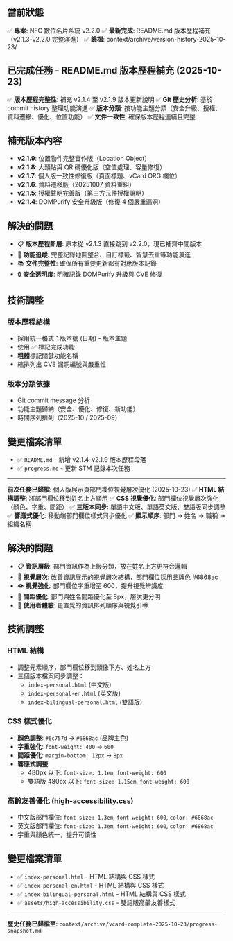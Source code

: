 ## 當前狀態
✅ **專案**: NFC 數位名片系統 v2.2.0
✅ **最新完成**: README.md 版本歷程補充（v2.1.3-v2.2.0 完整演進）
✅ **歸檔**: context/archive/version-history-2025-10-23/

## 已完成任務 - README.md 版本歷程補充 (2025-10-23)
✅ **版本歷程完整性**: 補充 v2.1.4 至 v2.1.9 版本更新說明
✅ **Git 歷史分析**: 基於 commit history 整理功能演進
✅ **版本分類**: 按功能主題分類（安全升級、授權、資料遷移、優化、位置功能）
✅ **文件一致性**: 確保版本歷程連續且完整

## 補充版本內容
- **v2.1.9**: 位置物件完整實作版（Location Object）
- **v2.1.8**: 大頭貼與 QR 碼優化版（空值處理、容量修復）
- **v2.1.7**: 個人版一致性修復版（頁面標題、vCard ORG 欄位）
- **v2.1.6**: 資料遷移版（20251007 資料重組）
- **v2.1.5**: 授權聲明完善版（第三方元件授權說明）
- **v2.1.4**: DOMPurify 安全升級版（修復 4 個嚴重漏洞）

## 解決的問題
- 📋 **版本歷程斷層**: 原本從 v2.1.3 直接跳到 v2.2.0，現已補齊中間版本
- 🎯 **功能追蹤**: 完整記錄地圖整合、自訂標籤、智慧去重等功能演進
- 📚 **文件完整性**: 確保所有重要更新都有對應版本記錄
- 🔒 **安全透明度**: 明確記錄 DOMPurify 升級與 CVE 修復

## 技術調整
### 版本歷程結構
- 採用統一格式：版本號 (日期) - 版本主題
- 使用 ✅ 標記完成功能
- **粗體**標記關鍵功能名稱
- 縮排列出 CVE 漏洞編號與嚴重性

### 版本分類依據
- Git commit message 分析
- 功能主題歸納（安全、優化、修復、新功能）
- 時間序列排列（2025-10 / 2025-09）

## 變更檔案清單
- ✅ `README.md` - 新增 v2.1.4-v2.1.9 版本歷程段落
- ✅ `progress.md` - 更新 STM 記錄本次任務

---
**前次任務已歸檔**: 個人版展示頁部門欄位視覺層次優化 (2025-10-23)
✅ **HTML 結構調整**: 將部門欄位移到姓名上方顯示
✅ **CSS 視覺優化**: 部門欄位視覺層次強化（顏色、字重、間距）
✅ **三版本同步**: 單語中文版、單語英文版、雙語版同步調整
✅ **響應式優化**: 移動端部門欄位樣式同步優化
✅ **顯示順序**: 部門 → 姓名 → 職稱 → 組織名稱

## 解決的問題
- 📋 **資訊層級**: 部門資訊作為上級分類，放在姓名上方更符合邏輯
- 🎨 **視覺層次**: 改善資訊展示的視覺層次結構，部門欄位採用品牌色 #6868ac
- 👁️ **視覺強化**: 部門欄位字重增至 600，提升視覺辨識度
- 📏 **間距優化**: 部門與姓名間距優化至 8px，層次更分明
- 📱 **使用者體驗**: 更直覺的資訊排列順序與視覺引導

## 技術調整
### HTML 結構
- 調整元素順序，部門欄位移到頭像下方、姓名上方
- 三個版本檔案同步調整：
  - `index-personal.html` (中文版)
  - `index-personal-en.html` (英文版)
  - `index-bilingual-personal.html` (雙語版)

### CSS 樣式優化
- **顏色調整**: `#6c757d` → `#6868ac` (品牌主色)
- **字重強化**: `font-weight: 400` → `600`
- **間距優化**: `margin-bottom: 12px` → `8px`
- **響應式調整**:
  - 480px 以下: `font-size: 1.1em`, `font-weight: 600`
  - 雙語版 480px 以下: `font-size: 1.15em`, `font-weight: 600`

### 高齡友善優化 (high-accessibility.css)
- 中文版部門欄位: `font-size: 1.3em`, `font-weight: 600`, `color: #6868ac`
- 英文版部門欄位: `font-size: 1.3em`, `font-weight: 600`, `color: #6868ac`
- 字重與顏色統一，提升可讀性

## 變更檔案清單
- ✅ `index-personal.html` - HTML 結構與 CSS 樣式
- ✅ `index-personal-en.html` - HTML 結構與 CSS 樣式
- ✅ `index-bilingual-personal.html` - HTML 結構與 CSS 樣式
- ✅ `assets/high-accessibility.css` - 雙語版高齡友善樣式

---
**歷史任務已歸檔至**: `context/archive/vcard-complete-2025-10-23/progress-snapshot.md`
